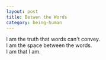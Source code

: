```yaml
---
layout: post
title: Betwen the Words
category: being-human
---
```


I am the truth that words can't convey.  
I am the space between the words.  
I am that I am.
